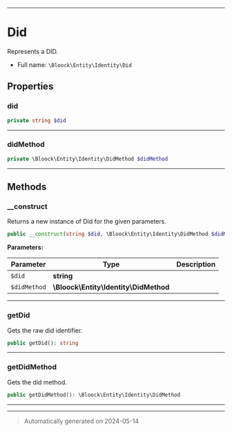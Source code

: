 ***

# Did

Represents a DID.



* Full name: `\Bloock\Entity\Identity\Did`



## Properties


### did



```php
private string $did
```






***

### didMethod



```php
private \Bloock\Entity\Identity\DidMethod $didMethod
```






***

## Methods


### __construct

Returns a new instance of Did for the given parameters.

```php
public __construct(string $did, \Bloock\Entity\Identity\DidMethod $didMethod): mixed
```








**Parameters:**

| Parameter | Type | Description |
|-----------|------|-------------|
| `$did` | **string** |  |
| `$didMethod` | **\Bloock\Entity\Identity\DidMethod** |  |





***

### getDid

Gets the raw did identifier.

```php
public getDid(): string
```












***

### getDidMethod

Gets the did method.

```php
public getDidMethod(): \Bloock\Entity\Identity\DidMethod
```












***


***
> Automatically generated on 2024-05-14

